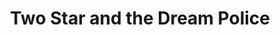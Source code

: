 ---
title: "Two Star and the Dream Police"
daterelease: "February 9th 2024"
artist: "Mk.gee"
slug: "TwoStar"
photopath: "/TwoStar.webp"
spotify: "https://open.spotify.com/album/6DlLdXBGCsSDPOV8R2pCl7?si=91067a08574d4098"
---